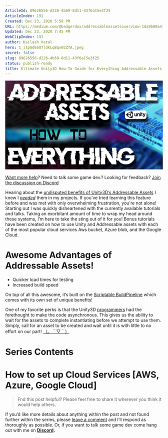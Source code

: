 ```yaml
---
ArticleId: 89626556-d226-4b69-8d11-43f6a15e3f25
ArticleIndex: 191
Created: Dec 23, 2020 5:58 PM
URL: https://medium.com/@badgerdox/addressableassetsoverview-1da9b80a47dc
Updated: Dec 23, 2020 7:45 PM
WebClipIndex: 191
author: Kailash Vetal
hero: 1_itpAdE6O7ldkLqBqvW2ZTA.jpeg
secret: false
slug: 89626556-d226-4b69-8d11-43f6a15e3f25
status: publish-ready
title: Ultimate Unity3D How-To Guide for Everything Addressable Assets | by Badger Dox | Medium
---
```

![1*g6lNcUrbedB9PjOWa2tycA.png](191%206b6d1818ec9548949629f4c80b38e6f4/1g6lNcUrbedB9PjOWa2tycA.png)

[Want more help](https://media.giphy.com/media/FqAwoNjVneJxK/giphy.gif)? Need to talk some game dev.? Looking for feedback? [Join the discussion on Discord](https://discord.gg/FJePj7E)

Hearing about the [undisputed benefits of Unity3D’s Addressable Assets](https://www.youtube.com/watch?v=iauWgEXjkEY) I knew I *[needed](https://media.giphy.com/media/tN1lvnT4M6nte/giphy.gif)* them in my projects. If you’ve tried learning this feature before and was met with only overwhelming frustration, you're not alone! Starting out I was quickly disheartened with the currently available tutorials and talks. Taking an exorbitant amount of time to wrap my head around these systems, I’m here to take the sting out of it for you! Bonus tutorials have been created on how to use Unity and Addressable assets with each of the most popular cloud services Aws bucket, Azure blob, and the Google Cloud.

# Awesome Advantages of Addressable Assets!

- Quicker load times for testing
- Increased build speed

On top of all this awesome, it’s built on the [Scriptable BuildPipeline](https://docs.unity3d.com/Packages/com.unity.scriptablebuildpipeline@1.5/manual/index.html) which comes with its own set of unique benefits!

One of my favorite perks is that the Unity3D [programmers](https://forum.unity.com/members/unity_bill.1349377/) had the forethought to make the code asynchronous. This gives us the ability to wait for the assets to complete instantiating before we attempt to use them. Simply, call for an asset to be created and wait until it is with little to no effort on our part! [（。＾▽＾）](https://media.giphy.com/media/TJ9MxwF3KibO3bfhxY/giphy.gif)

# Series Contents

# How to set up Cloud Services [AWS, Azure, Google Cloud]

> Fnd this post helpful? Please feel free to share it wherever you think it would help others.

If you’d like more details about anything within the post and not found further within the series, please [leave a comment](https://media.giphy.com/media/11JTxkrmq4bGE0/giphy.gif) and I’ll respond as thoroughly as possible. Or, if you want to talk some game dev come hang out with me on **[Discord](https://discord.gg/FJePj7E).**
